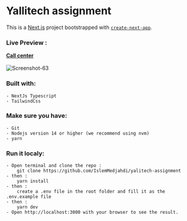 
# Yallitech assignment

This is a [Next.js](https://nextjs.org/) project bootstrapped with [`create-next-app`](https://github.com/vercel/next.js/tree/canary/packages/create-next-app).

### Live Preview :  
**[Call center](https://frontend-test-yalitech.vercel.app/)**
<br>
<br>
<img src="https://i.ibb.co/R9GM63F/Screenshot-63.png" alt="Screenshot-63" border="0" />

### Built with:

	- NextJs Typescript
	- TailwindCss
  
### Make sure you have:

	- Git
	- Nodejs version 14 or higher (we recommend using nvm)
	- yarn

### Run it localy:
	
	- Open terminal and clone the repo : 
		git clone https://github.com/IslemMedjahdi/yalitech-assignment
	- then : 
		yarn install
	- then : 
		create a .env file in the root folder and fill it as the .env.example file
	- then : 
		yarn dev
    - Open http://localhost:3000 with your browser to see the result.
      
   

  	

